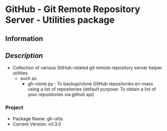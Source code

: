 # GitHub - Git Remote Repository Server - Utilities package

## Information

*Description*
-------------
- Collection of various GitHub-related git remote repository server helper utilities
    - such as 
        + gh-clone.py : To backup/clone GitHub repositories en-mass using a list of repositories (default purpose: To obtain a list of your repositories via github api)

### Project
+ Package Name: gh-utils
+ Current Version: v0.3.0



